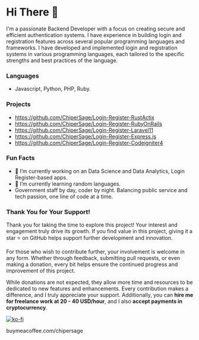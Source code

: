 # Hi There 👋

I'm a passionate Backend Developer with a focus on creating secure and efficient authentication systems. I have experience in building login and registration features across several popular programming languages and frameworks. I have developed and implemented login and registration systems in various programming languages, each tailored to the specific strengths and best practices of the language.

### Languages
- Javascript, Python, PHP, Ruby.

### Projects
- https://github.com/ChiperSage/Login-Register-RustActix
- https://github.com/ChiperSage/Login-Register-RubyOnRails
- https://github.com/ChiperSage/Login-Register-Laravel11
- https://github.com/ChiperSage/Login-Register-Express.js
- https://github.com/ChiperSage/Login-Register-Codeigniter4

### Fun Facts
- 🔭 I’m currently working on an Data Science and Data Analytics, Login Register-based apps.
- 🌱 I’m currently learning random languages.
- Government staff by day, coder by night. Balancing public service and tech passion, one line of code at a time.

### Thank You for Your Support!

Thank you for taking the time to explore this project! Your interest and engagement truly drive its growth. If you find value in this project, giving it a star ⭐ on GitHub helps support further development and innovation.

For those who wish to contribute further, your involvement is welcome in any form. Whether through feedback, submitting pull requests, or even making a donation, every bit helps ensure the continued progress and improvement of this project.

While donations are not expected, they allow more time and resources to be dedicated to new features and enhancements. Every contribution makes a difference, and I truly appreciate your support. Additionally, you can **hire me for freelance work at 20 - 40 USD/hour**, and I also **accept payments in cryptocurrency**.

[![ko-fi](https://ko-fi.com/img/githubbutton_sm.svg)](https://ko-fi.com/O5O8APCCQ)

buymeacoffee.com/chipersage
